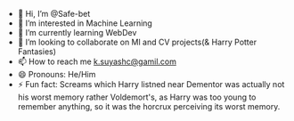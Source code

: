 - 👋 Hi, I’m @Safe-bet
- 👀 I’m interested in Machine Learning
- 🌱 I’m currently learning WebDev
- 💞️ I’m looking to collaborate on Ml and CV projects(& Harry Potter Fantasies)
- 📫 How to reach me k.suyashc@gamil.com
- 😄 Pronouns: He/Him
- ⚡ Fun fact: Screams which Harry listned near Dementor was actually not his worst memory rather Voldemort's, as Harry was too young to remember anything, so it was the horcrux perceiving its worst memory.

<!---
Safe-bet/Safe-bet is a ✨ special ✨ repository because its `README.md` (this file) appears on your GitHub profile.
You can click the Preview link to take a look at your changes.
--->
